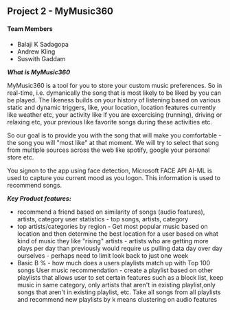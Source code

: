 ## Project 2 - MyMusic360
#### Team Members
* Balaji K Sadagopa
* Andrew Kling
* Suswith Gaddam

***What is MyMusic360***
<p>
MyMusic360 is a tool for you to store your custom music preferences. So in real-time, 
i.e. dymanically the song that is most likely to be liked by you can be played.
The likeness builds on your history of listening based on various static and dynamic triggers,
like, your location, location features currently like weather etc, 
your activity like if you are excercising (running), driving or relaxing etc,
your previous like favorite songs during these activities etc.
<p>
So our goal is to provide you with the song that will make you comfortable - the song you will "most like" at that moment.
We will try to select that song from multiple sources across the web like spotify, google your personal store etc.
<p>
You signon to the app using face detection, Microsoft FACE API AI-ML is used to capture you current mood as you logon. This information is used to recommend songs.

***Key Product features:***
* recommend a friend based on similarity of songs (audio features), artists, category
user statistics - top songs, artists, category
* top artists/categories by region - Get most popular music based on location and then determine the best location for a user based on what kind of music they like
"rising" artists - artists who are getting more plays per day than previously
would require us pulling data day over day ourselves - perhaps need to limit look back to just one week
* Basic B % - how much does a users playlists match up with Top 100 songs
User music recommendation - create a playlist based on other playlists that allows user to set certain features such as a block list, keep music in same category, only artists that aren't in existing playlist,only songs that aren't in existing playlist, etc.
Take all songs from all playlists and recommend new playlists by k means clustering on audio features
